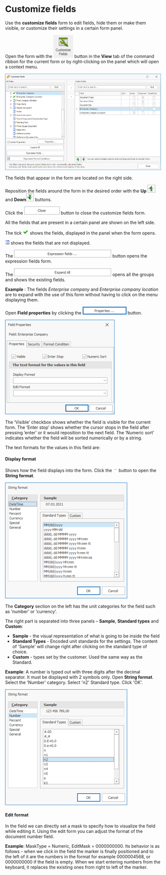 # Customize fields
Use the <b>customize fields</b> form to edit fields, hide them or make them visible, or customize their settings in a certain form panel.

Open the form with the ![Customize fields icon](pictures/customize-ficon.png) button in the **View** tab of the command ribbon for the current form or by right-clicking on the panel which will open a context menu.

![Customize fields form](pictures/customize-fform.png)

The fields that appear in the form are located on the right side.

Reposition the fields around the form in the desired order with the **Up** ![Up arrow](pictures/up-arrow.png) and **Down**![Down arrow](pictures/down-arrow.png) buttons.

Click the ![Close button](pictures/close-button.png) button to close the customize fields form. 

All the fields that are present in a certain panel are shown on the left side.

The tick ![Tick](pictures/tick-show.png) shows the fields, displayed in the panel when the form opens.

![Invisible](pictures/invisible.png) shows the fields that are not displayed. 

The ![Expression fields button](pictures/expression-fbutton.png) button opens the expression fields form.

The ![Expand all button](pictures/expand-abutton.png) opens all the groups and shows the existing fields.

**Example** : 
The fields *Enterprise company* and *Enterprise company location* are to expand with the use of this form without having to click on the menu displaying them.

Open <b>Field properties</b> by clicking the ![Properties button](pictures/propertiesbutton.png) button.

![Field properties form](pictures/fp-form.png)  

The ‘Visible’ checkbox shows whether the field is visible for the current form.
The ‘Enter stop’ shows whether the cursor stops in the field after pressing ’enter’ or it would reposition to the next field.
The ‘Numeric sort’ indicates whether the field will be sorted numerically or by a string.

The text formats for the values in this field are:

#### Display format
Shows how the field displays into the form.
Click the ![Dots button](pictures/dots.png)   button to open the <b>String format</b>. 

![String format datetime](pictures/sf-datetime.png)
 
The **Category** section on the left has the unit categories for the field such as ‘number’ or ‘currency’.

The right part is separated into three panels – **Sample**, **Standard types** and **Custom**:

- **Sample** - the visual representation of what is going to be inside the field
- **Standard Types** - Encoded unit standards for the settings. The content of 'Sample' will change right after clicking on the standard type of choice.
- **Custom** - types set by the customer. Used the same way as the Standard. 

**Example**:
A number is typed out with three digits after the decimal separator. It must be displayed with 2 symbols only.
Open <b>String format</b>. Select the 'Number' category.
Select 'n2' Standard type.
Click 'OK'.

![String format numbers](pictures/sf-numbers.png)

#### Edit format
In the field we can directly set a mask to specify how to visualize the field while editing it.
Using the edit form you can adjust the format of the document number field.

**Example**:
MaskType = Numeric, EditMask = 0000000000. 
Its behavior is as follows - when we click in the field the marker is finally positioned and to the left of it are the numbers in the format for example 0000004568, or 0000000000 if the field is empty. 
When we start entering numbers from the keyboard, it replaces the existing ones from right to left of the marker.
